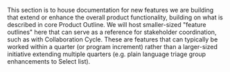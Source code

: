 This section is to house documentation for new features we are building that extend or enhance the overall product functionality, building on what is described in core Product Outline. We will host smaller-sized "feature outlines" here that can serve as a reference for stakeholder coordination, such as with Collaboration Cycle. These are features that can typically be worked within a quarter (or program increment) rather than a larger-sized initiative extending multiple quarters (e.g. plain language triage group enhancements to Select list). 
